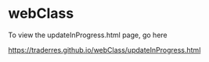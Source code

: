# webClass

To view the updateInProgress.html page, go here

https://traderres.github.io/webClass/updateInProgress.html

